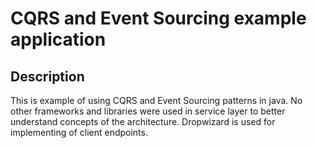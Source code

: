 # CQRS and Event Sourcing example application
## Description
This is example of using CQRS and Event Sourcing patterns in java. No other frameworks and libraries were used in service layer to better understand concepts of the architecture. Dropwizard is used for implementing of client endpoints.